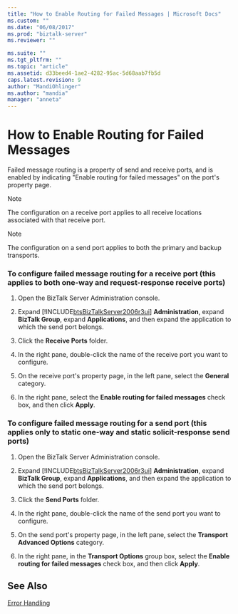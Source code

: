 ```yaml
---
title: "How to Enable Routing for Failed Messages | Microsoft Docs"
ms.custom: ""
ms.date: "06/08/2017"
ms.prod: "biztalk-server"
ms.reviewer: ""

ms.suite: ""
ms.tgt_pltfrm: ""
ms.topic: "article"
ms.assetid: d33beed4-1ae2-4282-95ac-5d68aab7fb5d
caps.latest.revision: 9
author: "MandiOhlinger"
ms.author: "mandia"
manager: "anneta"
---
```

# How to Enable Routing for Failed Messages
Failed message routing is a property of send and receive ports, and is enabled by indicating "Enable routing for failed messages" on the port's property page.  
  
> [!NOTE]
>  The configuration on a receive port applies to all receive locations associated with that receive port.  
  
> [!NOTE]
>  The configuration on a send port applies to both the primary and backup transports.  
  
### To configure failed message routing for a receive port (this applies to both one-way and request-response receive ports)  
  
1. Open the BizTalk Server Administration console.  
  
2. Expand [!INCLUDE[btsBizTalkServer2006r3ui](../includes/btsbiztalkserver2006r3ui-md.md)] **Administration**, expand **BizTalk Group**, expand **Applications**, and then expand the application to which the send port belongs.  
  
3. Click the **Receive Ports** folder.  
  
4. In the right pane, double-click the name of the receive port you want to configure.  
  
5. On the receive port's property page, in the left pane, select the **General** category.  
  
6. In the right pane, select the **Enable routing for failed messages** check box, and then click **Apply**.  
  
### To configure failed message routing for a send port (this applies only to static one-way and static solicit-response send ports)  
  
1. Open the BizTalk Server Administration console.  
  
2. Expand [!INCLUDE[btsBizTalkServer2006r3ui](../includes/btsbiztalkserver2006r3ui-md.md)] **Administration**, expand **BizTalk Group**, expand **Applications**, and then expand the application to which the send port belongs.  
  
3. Click the **Send Ports** folder.  
  
4. In the right pane, double-click the name of the send port you want to configure.  
  
5. On the send port's property page, in the left pane, select the **Transport Advanced Options** category.  
  
6. In the right pane, in the **Transport Options** group box, select the **Enable routing for failed messages** check box, and then click **Apply**.  
  
## See Also  
 [Error Handling](../core/error-handling.md)